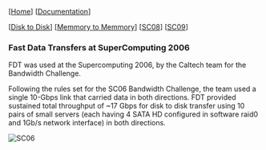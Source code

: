 [[Home](index.md)]   [[Documentation](doc-fdt-ddcopy.md)]

[[Disk to Disk](perf-disk-to-disk.md)]   [[Memmory to Memmory](perf-memory-to-memory.md)]   [[SC08](perf-sc08.md)]   [[SC09](perf-sc09.md)]

### Fast Data Transfers at SuperComputing 2006
FDT was used at the Supercomputing 2006, by the Caltech team for the Bandwidth Challenge.

Following the rules set for the SC06 Bandwidth Challenge, the team used a single 10-Gbps link that carried data in both directions. FDT provided sustained total throughput of ~17 Gbps for disk to disk transfer using 10 pairs of small servers (each having 4 SATA HD configured in software raid0 and 1Gb/s network interface) in both directions.

![SC06](/img/>SSC06.png)
